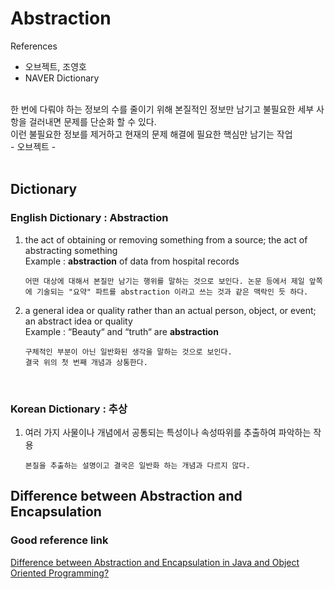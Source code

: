 # Abstraction

References
- 오브젝트, 조영호
- NAVER Dictionary

<br>
한 번에 다뤄야 하는 정보의 수를 줄이기 위해 본질적인 정보만 남기고 불필요한 세부 사항을 걸러내면 문제를 단순화 할 수 있다. <br>
이런 불필요한 정보를 제거하고 현재의 문제 해결에 필요한 핵심만 남기는 작업 <br>
- 오브젝트 -
<br><br>

## Dictionary

### English Dictionary : Abstraction
1. the act of obtaining or removing something from a source; the act of abstracting something  
    Example : **abstraction** of data from hospital records 
    ```
    어떤 대상에 대해서 본질만 남기는 행위를 말하는 것으로 보인다. 논문 등에서 제일 앞쪽에 기술되는 "요약" 파트를 abstraction 이라고 쓰는 것과 같은 맥락인 듯 하다.
    ```
1. a general idea or quality rather than an actual person, object, or event; an abstract idea or quality  
    Example : “Beauty“ and “truth“ are **abstraction**
    ```
    구체적인 부분이 아닌 일반화된 생각을 말하는 것으로 보인다.  
    결국 위의 첫 번째 개념과 상통한다.
    ```
<br>

### Korean Dictionary : 추상
1. 여러 가지 사물이나 개념에서 공통되는 특성이나 속성따위를 추출하여 파악하는 작용
    ```
    본질을 추출하는 설명이고 결국은 일반화 하는 개념과 다르지 않다.
    ```


## Difference between Abstraction and Encapsulation

### Good reference link
[Difference between Abstraction and Encapsulation in Java and Object Oriented Programming?](https://www.java67.com/2012/08/difference-between-abstraction-and-encapsulation-java-oops.html)

